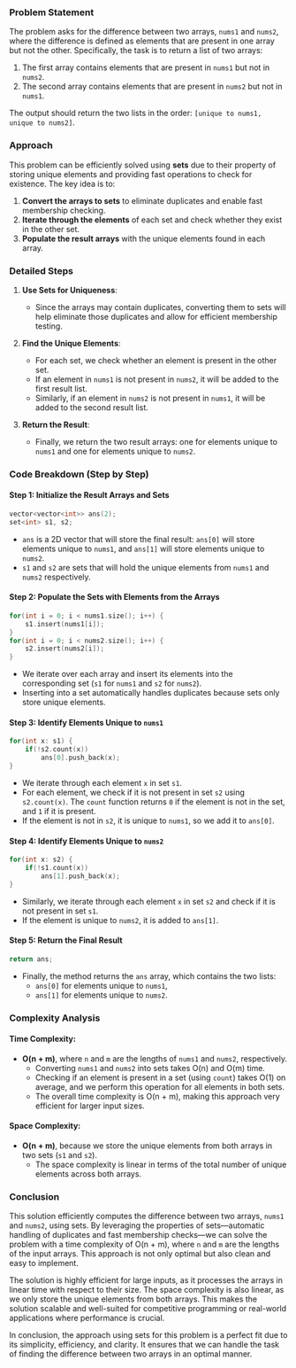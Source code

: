 ### Problem Statement

The problem asks for the difference between two arrays, `nums1` and `nums2`, where the difference is defined as elements that are present in one array but not the other. Specifically, the task is to return a list of two arrays:
1. The first array contains elements that are present in `nums1` but not in `nums2`.
2. The second array contains elements that are present in `nums2` but not in `nums1`.

The output should return the two lists in the order: `[unique to nums1, unique to nums2]`.

### Approach

This problem can be efficiently solved using **sets** due to their property of storing unique elements and providing fast operations to check for existence. The key idea is to:
1. **Convert the arrays to sets** to eliminate duplicates and enable fast membership checking.
2. **Iterate through the elements** of each set and check whether they exist in the other set.
3. **Populate the result arrays** with the unique elements found in each array.

### Detailed Steps

1. **Use Sets for Uniqueness**:
   - Since the arrays may contain duplicates, converting them to sets will help eliminate those duplicates and allow for efficient membership testing.
   
2. **Find the Unique Elements**:
   - For each set, we check whether an element is present in the other set.
   - If an element in `nums1` is not present in `nums2`, it will be added to the first result list.
   - Similarly, if an element in `nums2` is not present in `nums1`, it will be added to the second result list.

3. **Return the Result**:
   - Finally, we return the two result arrays: one for elements unique to `nums1` and one for elements unique to `nums2`.

### Code Breakdown (Step by Step)

#### Step 1: Initialize the Result Arrays and Sets
```cpp
vector<vector<int>> ans(2);
set<int> s1, s2;
```
- `ans` is a 2D vector that will store the final result: `ans[0]` will store elements unique to `nums1`, and `ans[1]` will store elements unique to `nums2`.
- `s1` and `s2` are sets that will hold the unique elements from `nums1` and `nums2` respectively.

#### Step 2: Populate the Sets with Elements from the Arrays
```cpp
for(int i = 0; i < nums1.size(); i++) {
    s1.insert(nums1[i]);
}
for(int i = 0; i < nums2.size(); i++) {
    s2.insert(nums2[i]);
}
```
- We iterate over each array and insert its elements into the corresponding set (`s1` for `nums1` and `s2` for `nums2`).
- Inserting into a set automatically handles duplicates because sets only store unique elements.

#### Step 3: Identify Elements Unique to `nums1`
```cpp
for(int x: s1) {
    if(!s2.count(x))
        ans[0].push_back(x);
}
```
- We iterate through each element `x` in set `s1`.
- For each element, we check if it is not present in set `s2` using `s2.count(x)`. The `count` function returns `0` if the element is not in the set, and `1` if it is present.
- If the element is not in `s2`, it is unique to `nums1`, so we add it to `ans[0]`.

#### Step 4: Identify Elements Unique to `nums2`
```cpp
for(int x: s2) {
    if(!s1.count(x))
        ans[1].push_back(x);
}
```
- Similarly, we iterate through each element `x` in set `s2` and check if it is not present in set `s1`.
- If the element is unique to `nums2`, it is added to `ans[1]`.

#### Step 5: Return the Final Result
```cpp
return ans;
```
- Finally, the method returns the `ans` array, which contains the two lists:
  - `ans[0]` for elements unique to `nums1`,
  - `ans[1]` for elements unique to `nums2`.

### Complexity Analysis

#### Time Complexity:
- **O(n + m)**, where `n` and `m` are the lengths of `nums1` and `nums2`, respectively.
  - Converting `nums1` and `nums2` into sets takes O(n) and O(m) time.
  - Checking if an element is present in a set (using `count`) takes O(1) on average, and we perform this operation for all elements in both sets.
  - The overall time complexity is O(n + m), making this approach very efficient for larger input sizes.

#### Space Complexity:
- **O(n + m)**, because we store the unique elements from both arrays in two sets (`s1` and `s2`).
  - The space complexity is linear in terms of the total number of unique elements across both arrays.

### Conclusion

This solution efficiently computes the difference between two arrays, `nums1` and `nums2`, using sets. By leveraging the properties of sets—automatic handling of duplicates and fast membership checks—we can solve the problem with a time complexity of O(n + m), where `n` and `m` are the lengths of the input arrays. This approach is not only optimal but also clean and easy to implement.

The solution is highly efficient for large inputs, as it processes the arrays in linear time with respect to their size. The space complexity is also linear, as we only store the unique elements from both arrays. This makes the solution scalable and well-suited for competitive programming or real-world applications where performance is crucial.

In conclusion, the approach using sets for this problem is a perfect fit due to its simplicity, efficiency, and clarity. It ensures that we can handle the task of finding the difference between two arrays in an optimal manner.